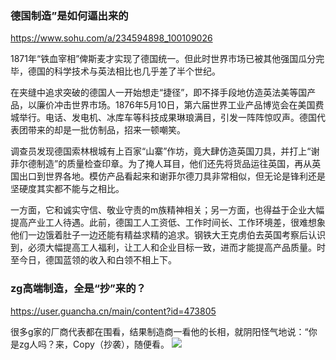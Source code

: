 ### 德国制造”是如何逼出来的
https://www.sohu.com/a/234594898_100109026

1871年“铁血宰相”俾斯麦才实现了德国统一。但此时世界市场已被其他强国瓜分完毕，德国的科学技术与英法相比也几乎差了半个世纪。

在夹缝中追求突破的德国人一开始想走“捷径”，即不择手段地仿造英法美等国产品，以廉价冲击世界市场。1876年5月10日，第六届世界工业产品博览会在美国费城举行。电话、发电机、冰库车等科技成果琳琅满目，引发一阵阵惊叹声。德国代表团带来的却是一批仿制品，招来一顿嘲笑。

调查员发现德国索林根城有上百家“山寨”作坊，竟大肆仿造英国刀具，并打上“谢菲尔德制造”的质量检查印章。为了掩人耳目，他们还先将货品运往英国，再从英国出口到世界各地。模仿产品看起来和谢菲尔德刀具非常相似，但无论是锋利还是坚硬度其实都不能与之相比。

一方面，它和诚实守信、敬业守责的m族精神相关；另一方面，也得益于企业大幅提高产业工人待遇。此前，德国工人工资低、工作时间长、工作环境差，很难想象他们一边饿着肚子一边还能有精益求精的追求。钢铁大王克虏伯去英国考察后认识到，必须大幅提高工人福利，让工人和企业目标一致，进而才能提高产品质量。时至今日，德国蓝领的收入和白领不相上下。

### zg高端制造，全是“抄”来的？
https://user.guancha.cn/main/content?id=473805

很多g家的厂商代表都在围看，结果制造商一看他的长相，就阴阳怪气地说：“你是zg人吗？来，Copy（抄袭），随便看。
![](https://i.guancha.cn/bbs/2021/03/08/20210308084420998..jpg)
